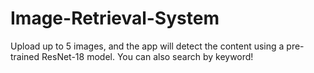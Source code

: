 # Image-Retrieval-System
Upload up to 5 images, and the app will detect the content using a pre-trained ResNet-18 model. You can also search by keyword!
